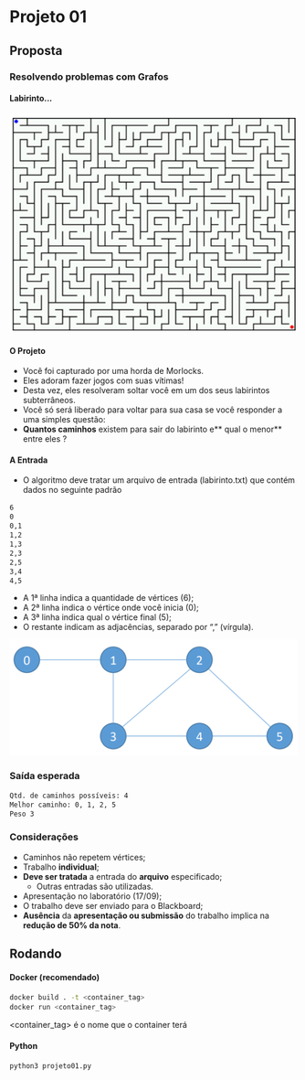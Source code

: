 # Projeto 01

## Proposta

### Resolvendo problemas com Grafos

#### Labirinto...

![](./images/labirinto.png)

#### O Projeto

- Você foi capturado por uma horda de Morlocks.
- Eles adoram fazer jogos com suas vítimas!
- Desta vez, eles resolveram soltar você em um dos seus labirintos subterrâneos.
- Você só será liberado para voltar para sua casa se você responder a uma simples questão:
- **Quantos caminhos** existem para sair do labirinto e** qual o menor** entre eles ?

#### A Entrada

- O algoritmo deve tratar um arquivo de entrada (labirinto.txt) que contém dados no seguinte padrão

```
6
0
0,1
1,2
1,3
2,3
2,5
3,4
4,5
```

- A 1ª linha indica a quantidade de vértices (6);
- A 2ª linha indica o vértice onde você inicia (0);
- A 3ª linha indica qual o vértice final (5);
- O restante indicam as adjacências, separado por “,” (vírgula).

![](./images/graph.png)

### Saída esperada

```
Qtd. de caminhos possíveis: 4
Melhor caminho: 0, 1, 2, 5
Peso 3
```

### Considerações

- Caminhos não repetem vértices;
- Trabalho **individual**;
- **Deve ser tratada** a entrada do **arquivo** especificado;
  - Outras entradas são utilizadas.
- Apresentação no laboratório (17/09);
- O trabalho deve ser enviado para o Blackboard;
- **Ausência** da **apresentação ou submissão** do trabalho implica na **redução de 50% da nota**.


## Rodando

#### Docker (recomendado)

```bash
docker build . -t <container_tag>
docker run <container_tag>
```
<container_tag> é o nome que o container terá  

#### Python
```bash
python3 projeto01.py
```
